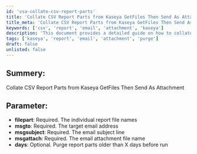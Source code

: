 ```yaml
---
id: 'vsa-collate-csv-report-parts'
title: 'Collate CSV Report Parts from Kaseya GetFiles Then Send As Attachment'
title_meta: 'Collate CSV Report Parts from Kaseya GetFiles Then Send As Attachment'
keywords: ['csv', 'report', 'email', 'attachment', 'kaseya']
description: 'This document provides a detailed guide on how to collate CSV report parts from Kaseya GetFiles and send them as an email attachment. It outlines the required parameters such as file names, target email address, subject line, and optional purge days for report parts older than a specified duration.'
tags: ['kaseya', 'report', 'email', 'attachment', 'purge']
draft: false
unlisted: false
---
```

## Summery:

Collate CSV Report Parts from Kaseya GetFiles Then Send As Attachment

## Parameter:

- **filepart**: Required. The individual report file names  
- **msgto**: Required. The target email address  
- **msgsubject**: Required. The email subject line  
- **msgattach**: Required. The email attachment file name  
- **days**: Optional. Purge report parts older than X days before run  



